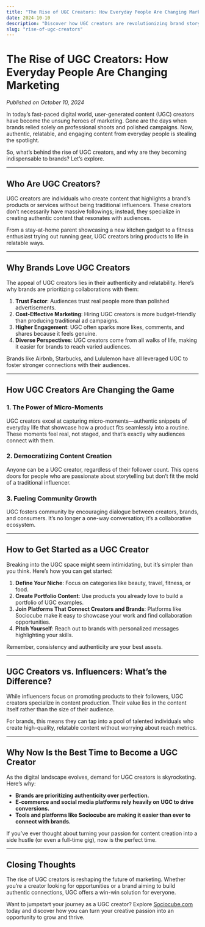```yaml
---
title: "The Rise of UGC Creators: How Everyday People Are Changing Marketing"
date: 2024-10-10
description: "Discover how UGC creators are revolutionizing brand storytelling and reshaping digital marketing strategies."
slug: "rise-of-ugc-creators"
---
```


# The Rise of UGC Creators: How Everyday People Are Changing Marketing

*Published on October 10, 2024*

In today’s fast-paced digital world, user-generated content (UGC) creators have become the unsung heroes of marketing. Gone are the days when brands relied solely on professional shoots and polished campaigns. Now, authentic, relatable, and engaging content from everyday people is stealing the spotlight.

So, what’s behind the rise of UGC creators, and why are they becoming indispensable to brands? Let’s explore.

---

## Who Are UGC Creators?

UGC creators are individuals who create content that highlights a brand’s products or services without being traditional influencers. These creators don’t necessarily have massive followings; instead, they specialize in creating authentic content that resonates with audiences.

From a stay-at-home parent showcasing a new kitchen gadget to a fitness enthusiast trying out running gear, UGC creators bring products to life in relatable ways.

---

## Why Brands Love UGC Creators

The appeal of UGC creators lies in their authenticity and relatability. Here’s why brands are prioritizing collaborations with them:

1. **Trust Factor**: Audiences trust real people more than polished advertisements.
2. **Cost-Effective Marketing**: Hiring UGC creators is more budget-friendly than producing traditional ad campaigns.
3. **Higher Engagement**: UGC often sparks more likes, comments, and shares because it feels genuine.
4. **Diverse Perspectives**: UGC creators come from all walks of life, making it easier for brands to reach varied audiences.

Brands like Airbnb, Starbucks, and Lululemon have all leveraged UGC to foster stronger connections with their audiences.

---

## How UGC Creators Are Changing the Game

### 1. **The Power of Micro-Moments**
UGC creators excel at capturing micro-moments—authentic snippets of everyday life that showcase how a product fits seamlessly into a routine. These moments feel real, not staged, and that’s exactly why audiences connect with them.

### 2. **Democratizing Content Creation**
Anyone can be a UGC creator, regardless of their follower count. This opens doors for people who are passionate about storytelling but don’t fit the mold of a traditional influencer.

### 3. **Fueling Community Growth**
UGC fosters community by encouraging dialogue between creators, brands, and consumers. It’s no longer a one-way conversation; it’s a collaborative ecosystem.

---

## How to Get Started as a UGC Creator

Breaking into the UGC space might seem intimidating, but it’s simpler than you think. Here’s how you can get started:

1. **Define Your Niche**: Focus on categories like beauty, travel, fitness, or food.
2. **Create Portfolio Content**: Use products you already love to build a portfolio of UGC examples.
3. **Join Platforms That Connect Creators and Brands**: Platforms like Sociocube make it easy to showcase your work and find collaboration opportunities.
4. **Pitch Yourself**: Reach out to brands with personalized messages highlighting your skills.

Remember, consistency and authenticity are your best assets.

---

## UGC Creators vs. Influencers: What’s the Difference?

While influencers focus on promoting products to their followers, UGC creators specialize in content production. Their value lies in the content itself rather than the size of their audience.

For brands, this means they can tap into a pool of talented individuals who create high-quality, relatable content without worrying about reach metrics.

---

## Why Now Is the Best Time to Become a UGC Creator

As the digital landscape evolves, demand for UGC creators is skyrocketing. Here’s why:

- **Brands are prioritizing authenticity over perfection.**
- **E-commerce and social media platforms rely heavily on UGC to drive conversions.**
- **Tools and platforms like Sociocube are making it easier than ever to connect with brands.**

If you’ve ever thought about turning your passion for content creation into a side hustle (or even a full-time gig), now is the perfect time.

---

## Closing Thoughts

The rise of UGC creators is reshaping the future of marketing. Whether you’re a creator looking for opportunities or a brand aiming to build authentic connections, UGC offers a win-win solution for everyone.

Want to jumpstart your journey as a UGC creator? Explore [Sociocube.com](https://sociocube.com) today and discover how you can turn your creative passion into an opportunity to grow and thrive.  
